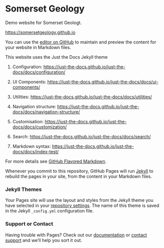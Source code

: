 # Somerset Geology
Demo website for Somerset Geologt.

https://somersetgeology.github.io

You can use the [editor on GitHub](https://github.com/somersetgeology/somersetgeology/edit/master/README.md) to maintain and preview the content for your website in Markdown files.

This website uses the Just the Docs Jekyll theme

1. Configuration: https://just-the-docs.github.io/just-the-docs/docs/configuration/
2. UI Components: https://just-the-docs.github.io/just-the-docs/docs/ui-components/

3. Utilities: https://just-the-docs.github.io/just-the-docs/docs/utilities/

4. Navigation structure: https://just-the-docs.github.io/just-the-docs/docs/navigation-structure/

5. Customisation: https://just-the-docs.github.io/just-the-docs/docs/customization/

6. Search: https://just-the-docs.github.io/just-the-docs/docs/search/

7. Markdown syntax: https://just-the-docs.github.io/just-the-docs/docs/index-test/

For more details see [GitHub Flavored Markdown](https://guides.github.com/features/mastering-markdown/).

Whenever you commit to this repository, GitHub Pages will run [Jekyll](https://jekyllrb.com/) to rebuild the pages in your site, from the content in your Markdown files.

### Jekyll Themes

Your Pages site will use the layout and styles from the Jekyll theme you have selected in your [repository settings](https://github.com/pmarsceill/test-jtd/settings). The name of this theme is saved in the Jekyll `_config.yml` configuration file.

### Support or Contact

Having trouble with Pages? Check out our [documentation](https://help.github.com/categories/github-pages-basics/) or [contact support](https://github.com/contact) and we’ll help you sort it out.
